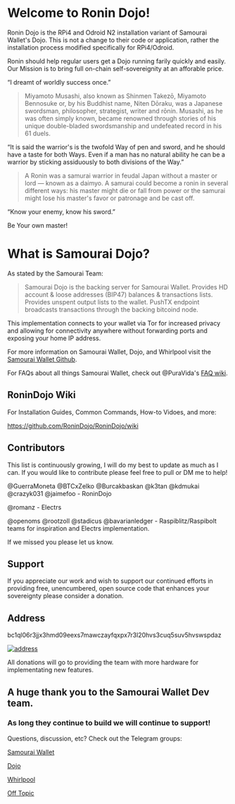 # Welcome to Ronin Dojo!

Ronin Dojo is the RPi4 and Odroid N2 installation variant of Samourai Wallet's Dojo. This is not a change to their code or application, rather the installation process modified specifically for RPi4/Odroid. 

Ronin should help regular users get a Dojo running farily quickly and easily. Our Mission is to bring full on-chain self-sovereignity at an afforable price.

“I dreamt of worldly success once.”

> Miyamoto Musashi, also known as Shinmen Takezō, Miyamoto Bennosuke or, by his Buddhist name, Niten Dōraku, was a Japanese swordsman, philosopher, strategist, writer and rōnin. Musashi, as he was often simply known, became renowned through stories of his unique double-bladed swordsmanship and undefeated record in his 61 duels.

“It is said the warrior's is the twofold Way of pen and sword, and he should have a taste for both Ways. Even if a man has no natural ability he can be a warrior by sticking assiduously to both divisions of the Way.”

> A Ronin was a samurai warrior in feudal Japan without a master or lord — known as a daimyo. A samurai could become a ronin in several different ways: his master might die or fall from power or the samurai might lose his master's favor or patronage and be cast off.

“Know your enemy, know his sword.”

Be Your own master!

# What is Samourai Dojo?
As stated by the Samourai Team:
>Samourai Dojo is the backing server for Samourai Wallet. Provides HD account & loose addresses (BIP47) balances & transactions lists. Provides unspent output lists to the wallet. PushTX endpoint broadcasts transactions through the backing bitcoind node.

This implementation connects to your wallet via Tor for increased privacy and allowing for connectivity anywhere without forwarding ports and exposing your home IP address.

For more information on Samourai Wallet, Dojo, and Whirlpool visit the [Samourai Wallet Github](https://github.com/Samourai-Wallet). 

For FAQs about all things Samourai Wallet, check out @PuraVida's [FAQ wiki](https://github.com/PuraVlda/samourai-wallet-android/wiki/Frequently-Asked-Questions).

## RoninDojo Wiki
For Installation Guides, Common Commands, How-to Vidoes, and more:

https://github.com/RoninDojo/RoninDojo/wiki

## Contributors
This list is continuously growing, I will do my best to update as much as I can. If you would like to contribute please feel free to pull or DM me to help!

@GuerraMoneta @BTCxZelko @Burcakbaskan @k3tan @kdmukai @crazyk031 @jaimefoo - RoninDojo

@romanz - Electrs

@openoms @rootzoll @stadicus @bavarianledger - Raspiblitz/Raspibolt teams for inspiration and Electrs implementation. 

If we missed you please let us know.

## Support

If you appreciate our work and wish to support our continued efforts in providing free, unencumbered, open source code that enhances your sovereignty please consider a donation.

## Address

bc1ql06r3jjx3hmd09eexs7mawczayfqxpx7r3l20hvs3cuq5suv5hvswspdaz

[![address](http://api.qrserver.com/v1/create-qr-code/?color=000000&bgcolor=FFFFFF&data=bc1qma3vyljvz0n3n0e7czaewx8tq5heugv2kvrcq2&qzone=1&margin=0&size=200x200&ecc=L)](https://oxt.me/address/bc1ql06r3jjx3hmd09eexs7mawczayfqxpx7r3l20hvs3cuq5suv5hvswspdaz)

All donations will go to providing the team with more hardware for implementating new features.

## A huge thank you to the Samourai Wallet Dev team.
### As long they continue to build we will continue to support!

Questions, discussion, etc? Check out the Telegram groups:

[Samourai Wallet](https://t.me/SamouraiWallet)

[Dojo](https://t.me/samourai_dojo)

[Whirlpool](https://t.me/whirlpool_trollbox)

[Off Topic](https://t.me/samouraifunny)
